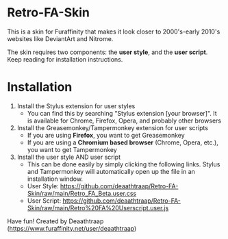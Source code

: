 # Retro-FA-Skin
This is a skin for Furaffinity that makes it look closer to 2000's-early 2010's websites like DeviantArt and Nitrome.

The skin requires two components: the **user style**, and the **user script**. Keep reading for installation instructions.

# Installation
1. Install the Stylus extension for user styles
   - You can find this by searching "Stylus extension [your browser]". It is available for Chrome, Firefox, Opera, and probably other browsers
2. Install the Greasemonkey/Tampermonkey extension for user scripts
   - If you are using **Firefox**, you want to get Greasemonkey
   - If you are using a **Chromium based browser** (Chrome, Opera, etc.), you want to get Tampermonkey
3. Install the user style AND user script
   - This can be done easily by simply clicking the following links. Stylus and Tampermonkey will automatically open up the file in an installation window.
   - User Style: https://github.com/deaathtraap/Retro-FA-Skin/raw/main/Retro_FA_Beta.user.css
   - User Script: https://github.com/deaathtraap/Retro-FA-Skin/raw/main/Retro%20FA%20Userscript.user.js

Have fun!
Created by Deaathtraap (https://www.furaffinity.net/user/deaathtraap)
